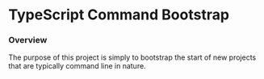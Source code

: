 # TypeScript Command Bootstrap

### Overview

The purpose of this project is simply to bootstrap the start of new projects that are typically command line in nature.
